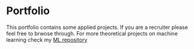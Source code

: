 # Portfolio
This portfolio contains some applied projects. If you are a recruiter please feel free to brwose through.
For more theoretical projects on machine learning check my [ML repository](./.md)
